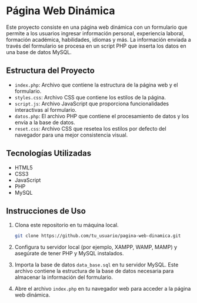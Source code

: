 # Página Web Dinámica

Este proyecto consiste en una página web dinámica con un formulario que permite a los usuarios ingresar información personal, experiencia laboral, formación académica, habilidades, idiomas y más. La información enviada a través del formulario se procesa en un script PHP que inserta los datos en una base de datos MySQL.

## Estructura del Proyecto

- `index.php`: Archivo que contiene la estructura de la página web y el formulario.
- `styles.css`: Archivo CSS que contiene los estilos de la página.
- `script.js`: Archivo JavaScript que proporciona funcionalidades interactivas al formulario.
- `datos.php`: El archivo PHP que contiene el procesamiento de datos y los envía a la base de datos.
- `reset.css`: Archivo CSS que resetea los estilos por defecto del navegador para una mejor consistencia visual.

## Tecnologías Utilizadas

- HTML5
- CSS3
- JavaScript
- PHP
- MySQL

## Instrucciones de Uso

1. Clona este repositorio en tu máquina local.
   ```bash
   git clone https://github.com/tu_usuario/pagina-web-dinamica.git
   ```

2. Configura tu servidor local (por ejemplo, XAMPP, WAMP, MAMP) y asegúrate de tener PHP y MySQL instalados.

3. Importa la base de datos `data_base.sql` en tu servidor MySQL. Este archivo contiene la estructura de la base de datos necesaria para almacenar la información del formulario.

4. Abre el archivo `index.php` en tu navegador web para acceder a la página web dinámica.
